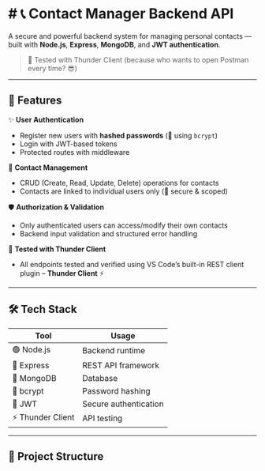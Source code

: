 # # 📞 Contact Manager Backend API

A secure and powerful backend system for managing personal contacts — built with **Node.js**, **Express**, **MongoDB**, and **JWT authentication**. 

> 💬 Tested with Thunder Client (because who wants to open Postman every time? 😎)

---

## 🚀 Features

✨ **User Authentication**
- Register new users with **hashed passwords** (🔐 using `bcrypt`)
- Login with JWT-based tokens
- Protected routes with middleware

📇 **Contact Management**
- CRUD (Create, Read, Update, Delete) operations for contacts
- Contacts are linked to individual users only (🔐 secure & scoped)

🛡️ **Authorization & Validation**
- Only authenticated users can access/modify their own contacts
- Backend input validation and structured error handling

🧪 **Tested with Thunder Client**
- All endpoints tested and verified using VS Code’s built-in REST client plugin – **Thunder Client** ⚡

---

## 🛠️ Tech Stack

| Tool | Usage |
|------|-------|
| 🟢 Node.js | Backend runtime |
| 🚀 Express | REST API framework |
| 🍃 MongoDB | Database |
| 🔐 bcrypt | Password hashing |
| 🪪 JWT | Secure authentication |
| ⚡ Thunder Client | API testing |

---

## 📁 Project Structure


